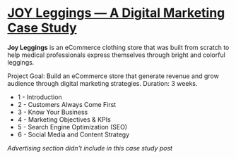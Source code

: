 # [JOY Leggings — A Digital Marketing Case Study](https://medium.com/@phoebehch/joy-leggings-a-digital-marketing-case-study-9a9117f2986b)

**Joy Leggings** is an eCommerce clothing store that was built from scratch to help medical professionals express themselves through bright and colorful leggings.

Project Goal: Build an eCommerce store that generate revenue and grow audience through digital marketing strategies. Duration: 3 weeks.

* 1 - Introduction
* 2 - Customers Always Come First
* 3 - Know Your Business
* 4 - Marketing Objectives & KPIs
* 5 - Search Engine Optimization (SEO)
* 6 - Social Media and Content Strategy

*Advertising section didn't include in this case study post*
